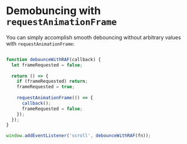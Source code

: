 # Demobuncing with `requestAnimationFrame`
You can simply accomplish smooth debouncing without arbitrary values with `requestAnimationFrame`:

```js

function debounceWithRAF(callback) {
  let frameRequested = false;
  
  return () => {
    if (frameRequested) return;    
    frameRequested = true;
    
    requestAnimationFrame(() => {
      callback();
      frameRequested = false;
    });
  });
}

window.addEventListener('scroll', debounceWithRAF(fn));

```
